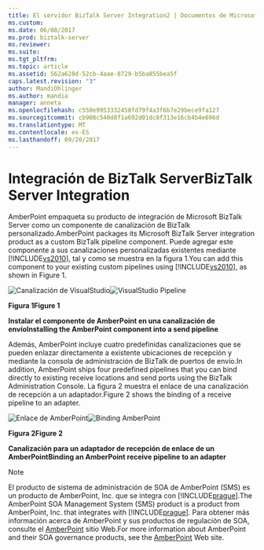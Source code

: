 ```yaml
---
title: El servidor BizTalk Server Integration2 | Documentos de Microsoft
ms.custom: 
ms.date: 06/08/2017
ms.prod: biztalk-server
ms.reviewer: 
ms.suite: 
ms.tgt_pltfrm: 
ms.topic: article
ms.assetid: 562a628d-52cb-4aae-8729-b5ba855bea5f
caps.latest.revision: "3"
author: MandiOhlinger
ms.author: mandia
manager: anneta
ms.openlocfilehash: c550e9953332458fd79f4a3f6b7e29bece9fa127
ms.sourcegitcommit: cb908c540d8f1a692d01dc8f313e16cb4b4e696d
ms.translationtype: MT
ms.contentlocale: es-ES
ms.lasthandoff: 09/20/2017
---
```

# <a name="biztalk-server-integration"></a><span data-ttu-id="58319-102">Integración de BizTalk Server</span><span class="sxs-lookup"><span data-stu-id="58319-102">BizTalk Server Integration</span></span>
<span data-ttu-id="58319-103">AmberPoint empaqueta su producto de integración de Microsoft BizTalk Server como un componente de canalización de BizTalk personalizado.</span><span class="sxs-lookup"><span data-stu-id="58319-103">AmberPoint packages its Microsoft BizTalk Server integration product as a custom BizTalk pipeline component.</span></span> <span data-ttu-id="58319-104">Puede agregar este componente a sus canalizaciones personalizadas existentes mediante [!INCLUDE[vs2010](../includes/vs2010-md.md)], tal y como se muestra en la figura 1.</span><span class="sxs-lookup"><span data-stu-id="58319-104">You can add this component to your existing custom pipelines using [!INCLUDE[vs2010](../includes/vs2010-md.md)], as shown in Figure 1.</span></span>  
  
 <span data-ttu-id="58319-105">![Canalización de VisualStudio](../esb-toolkit/media/ch9-visualstudiopipeline.jpg "Ch9-VisualStudioPipeline")</span><span class="sxs-lookup"><span data-stu-id="58319-105">![VisualStudio Pipeline](../esb-toolkit/media/ch9-visualstudiopipeline.jpg "Ch9-VisualStudioPipeline")</span></span>  
  
 <span data-ttu-id="58319-106">**Figura 1**</span><span class="sxs-lookup"><span data-stu-id="58319-106">**Figure 1**</span></span>  
  
 <span data-ttu-id="58319-107">**Instalar el componente de AmberPoint en una canalización de envío**</span><span class="sxs-lookup"><span data-stu-id="58319-107">**Installing the AmberPoint component into a send pipeline**</span></span>  
  
 <span data-ttu-id="58319-108">Además, AmberPoint incluye cuatro predefinidas canalizaciones que se pueden enlazar directamente a existente ubicaciones de recepción y mediante la consola de administración de BizTalk de puertos de envío.</span><span class="sxs-lookup"><span data-stu-id="58319-108">In addition, AmberPoint ships four predefined pipelines that you can bind directly to existing receive locations and send ports using the BizTalk Administration Console.</span></span> <span data-ttu-id="58319-109">La figura 2 muestra el enlace de una canalización de recepción a un adaptador.</span><span class="sxs-lookup"><span data-stu-id="58319-109">Figure 2 shows the binding of a receive pipeline to an adapter.</span></span>  
  
 <span data-ttu-id="58319-110">![Enlace de AmberPoint](../esb-toolkit/media/ch9-bindingamberpoint.jpg "Ch9-BindingAmberPoint")</span><span class="sxs-lookup"><span data-stu-id="58319-110">![Binding AmberPoint](../esb-toolkit/media/ch9-bindingamberpoint.jpg "Ch9-BindingAmberPoint")</span></span>  
  
 <span data-ttu-id="58319-111">**Figura 2**</span><span class="sxs-lookup"><span data-stu-id="58319-111">**Figure 2**</span></span>  
  
 <span data-ttu-id="58319-112">**Canalización para un adaptador de recepción de enlace de un AmberPoint**</span><span class="sxs-lookup"><span data-stu-id="58319-112">**Binding an AmberPoint receive pipeline to an adapter**</span></span>  
  
> [!NOTE]
>  <span data-ttu-id="58319-113">El producto de sistema de administración de SOA de AmberPoint (SMS) es un producto de AmberPoint, Inc. que se integra con [!INCLUDE[prague](../includes/prague-md.md)].</span><span class="sxs-lookup"><span data-stu-id="58319-113">The AmberPoint SOA Management System (SMS) product is a product from AmberPoint, Inc. that integrates with [!INCLUDE[prague](../includes/prague-md.md)].</span></span> <span data-ttu-id="58319-114">Para obtener más información acerca de AmberPoint y sus productos de regulación de SOA, consulte el [AmberPoint](http://go.microsoft.com/fwlink/?LinkId=188561) sitio Web.</span><span class="sxs-lookup"><span data-stu-id="58319-114">For more information about AmberPoint and their SOA governance products, see the [AmberPoint](http://go.microsoft.com/fwlink/?LinkId=188561) Web site.</span></span>